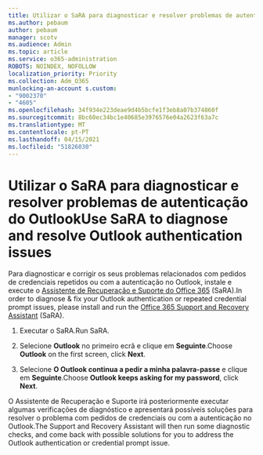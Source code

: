 ```yaml
---
title: Utilizar o SaRA para diagnosticar e resolver problemas de autenticação do Outlook
ms.author: pebaum
author: pebaum
manager: scotv
ms.audience: Admin
ms.topic: article
ms.service: o365-administration
ROBOTS: NOINDEX, NOFOLLOW
localization_priority: Priority
ms.collection: Adm_O365
munlocking-an-account s.custom:
- "9002370"
- "4605"
ms.openlocfilehash: 34f934e223deae9d4b5bcfe1f3eb8a07b374860f
ms.sourcegitcommit: 8bc60ec34bc1e40685e3976576e04a2623f63a7c
ms.translationtype: MT
ms.contentlocale: pt-PT
ms.lasthandoff: 04/15/2021
ms.locfileid: "51826030"
---
```

# <a name="use-sara-to-diagnose-and-resolve-outlook-authentication-issues"></a><span data-ttu-id="af7d4-102">Utilizar o SaRA para diagnosticar e resolver problemas de autenticação do Outlook</span><span class="sxs-lookup"><span data-stu-id="af7d4-102">Use SaRA to diagnose and resolve Outlook authentication issues</span></span>

<span data-ttu-id="af7d4-103">Para diagnosticar e corrigir os seus problemas relacionados com pedidos de credenciais repetidos ou com a autenticação no Outlook, instale e execute o [Assistente de Recuperação e Suporte do Office 365](https://diagnostics.office.com/#/) (SaRA).</span><span class="sxs-lookup"><span data-stu-id="af7d4-103">In order to diagnose & fix your Outlook authentication or repeated credential prompt issues, please install and run the [Office 365 Support and Recovery Assistant](https://diagnostics.office.com/#/) (SaRA).</span></span>

1. <span data-ttu-id="af7d4-104">Executar o SaRA.</span><span class="sxs-lookup"><span data-stu-id="af7d4-104">Run SaRA.</span></span>

2. <span data-ttu-id="af7d4-105">Selecione **Outlook** no primeiro ecrã e clique em **Seguinte**.</span><span class="sxs-lookup"><span data-stu-id="af7d4-105">Choose **Outlook** on the first screen, click **Next**.</span></span>

3. <span data-ttu-id="af7d4-106">Selecione **O Outlook continua a pedir a minha palavra-passe** e clique em **Seguinte**.</span><span class="sxs-lookup"><span data-stu-id="af7d4-106">Choose **Outlook keeps asking for my password**, click **Next**.</span></span>

<span data-ttu-id="af7d4-107">O Assistente de Recuperação e Suporte irá posteriormente executar algumas verificações de diagnóstico e apresentará possíveis soluções para resolver o problema com pedidos de credenciais ou com a autenticação no Outlook.</span><span class="sxs-lookup"><span data-stu-id="af7d4-107">The Support and Recovery Assistant will then run some diagnostic checks, and come back with possible solutions for you to address the Outlook authentication or credential prompt issue.</span></span>
